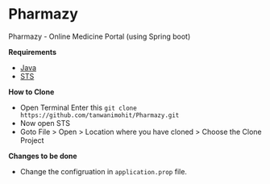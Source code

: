 # Pharmazy
Pharmazy - Online Medicine Portal (using Spring boot) 

**Requirements**
- [Java](https://www.java.com/en/download/) 
- [STS](https://spring.io/tools)

**How to Clone** 
- Open Terminal Enter this `git clone https://github.com/tanwanimohit/Pharmazy.git`
- Now open STS
- Goto File > Open > Location where you have cloned > Choose the Clone Project

**Changes to be done**
- Change the configruation in `application.prop` file.
